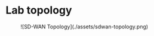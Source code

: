 # Lab topology


<figure markdown>
  ![SD-WAN Topology](./assets/sdwan-topology.png)
</figure>

<map name="image-map">
    <area target="" alt="Singapore-Branch" title="Singapore-Branch" href="telnet://127.0.0.1:9007" coords="603,245,31" shape="circle">
    <area target="" alt="Singapore-FW" title="Singapore-FW" href="telnet://127.0.0.1:9008" coords="800,226,841,251" shape="rect">    
    <area target="" alt="London-Branch" title="London-Branch" href="telnet://127.0.0.1:9004" coords="291,246,31" shape="circle">
    <area target="" alt="London-FW" title="London-FW" href="telnet://127.0.0.1:9005" coords="62,228,98,257" shape="rect">  
    <area target="" alt="Stockholm-Branch" title="Stockholm-Branch" href="telnet://127.0.0.1:9009" coords="278,733,35" shape="circle">
    <area target="" alt="Stockholm-User" title="Stockholm-User" href="telnet://127.0.0.1:9011" coords="43,816,87,849" shape="rect">
    <area target="" alt="Stockholm-FW" title="Stockholm-FW" href="telnet://127.0.0.1:9010" coords="42,713,84,744" shape="rect"> 
    <area target="" alt="Sydney-Branch" title="Sydney-Branch" href="telnet://127.0.0.1:9012" coords="603,733,30" shape="circle">
    <area target="" alt="Sydney-FW" title="Sydney-FW" href="telnet://127.0.0.1:9013" coords="802,707,840,737" shape="rect">
    <area target="" alt="Sydney-User" title="Sydney-User" href="telnet://127.0.0.1:9014" coords="801,818,843,848" shape="rect">
    <area target="" alt="Controller-1" title="Controller-1" href="telnet://127.0.0.1:9002" coords="454,30,36" shape="circle">
</map>
